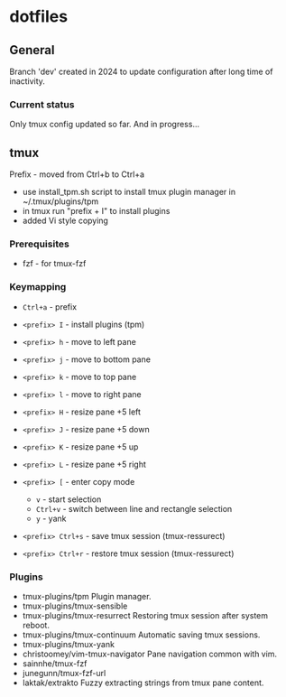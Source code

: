 # dotfiles

## General

Branch 'dev' created in 2024 to update configuration after long time of inactivity.

### Current status
Only tmux config updated so far. And in progress...

## tmux

Prefix - moved from Ctrl+b to Ctrl+a

- use install_tpm.sh script to install tmux plugin manager in ~/.tmux/plugins/tpm
- in tmux run "prefix + I" to install plugins
- added Vi style copying

### Prerequisites
- fzf - for tmux-fzf

### Keymapping
- `Ctrl+a` - prefix

- `<prefix> I` - install plugins (tpm)

- `<prefix> h` - move to left pane
- `<prefix> j` - move to bottom pane
- `<prefix> k` - move to top pane
- `<prefix> l` - move to right pane

- `<prefix> H` - resize pane +5 left
- `<prefix> J` - resize pane +5 down
- `<prefix> K` - resize pane +5 up
- `<prefix> L` - resize pane +5 right

- `<prefix> [` - enter copy mode
    - `v` - start selection
    - `Ctrl+v` - switch between line and rectangle selection
    - `y` - yank

- `<prefix> Ctrl+s` - save tmux session (tmux-ressurect)
- `<prefix> Ctrl+r` - restore tmux session (tmux-ressurect)

### Plugins
- tmux-plugins/tpm
  Plugin manager.
- tmux-plugins/tmux-sensible
- tmux-plugins/tmux-resurrect
  Restoring tmux session after system reboot.
- tmux-plugins/tmux-continuum
  Automatic saving tmux sessions.
- tmux-plugins/tmux-yank
- christoomey/vim-tmux-navigator
  Pane navigation common with vim.
- sainnhe/tmux-fzf
- junegunn/tmux-fzf-url
- laktak/extrakto
  Fuzzy extracting strings from tmux pane content.
